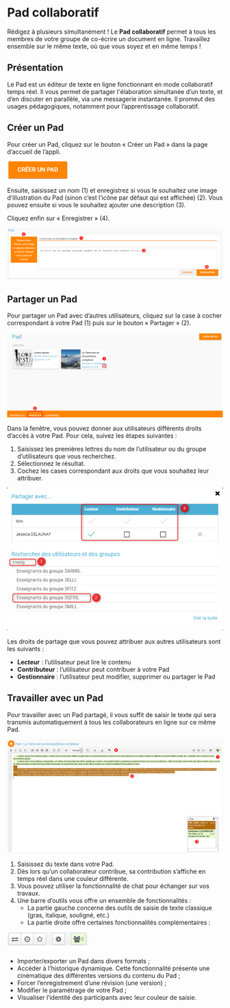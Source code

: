 # Pad collaboratif

Rédigez à plusieurs simultanément ! Le **Pad collaboratif** permet à tous les membres de votre groupe de co-écrire un document en ligne. Travaillez ensemble sur le même texte, où que vous soyez et en même temps !

## Présentation

Le Pad est un éditeur de texte en ligne fonctionnant en mode collaboratif temps réel. Il vous permet de partager l'élaboration simultanée d’un texte, et d’en discuter en parallèle, via une messagerie instantanée. Il promeut des usages pédagogiques, notamment pour l’apprentissage collaboratif.

## Créer un Pad

Pour créer un Pad, cliquez sur le bouton « Créer un Pad » dans la page d’accueil de l’appli.

![](.gitbook/assets/nouveaupad1-2-1%20%282%29.png)

Ensuite, saisissez un nom \(1\) et enregistrez si vous le souhaitez une image d’illustration du Pad \(sinon c’est l’icône par défaut qui est affichée\) \(2\). Vous pouvez ensuite si vous le souhaitez ajouter une description \(3\).

Cliquez enfin sur « Enregistrer » \(4\).

![](.gitbook/assets/nouveaupad2-2-1%20%282%29.png)

## Partager un Pad

Pour partager un Pad avec d’autres utilisateurs, cliquez sur la case à cocher correspondant à votre Pad \(1\) puis sur le bouton « Partager » \(2\).

![](.gitbook/assets/partagepad-2-1%20%281%29%20%281%29.png)

Dans la fenêtre, vous pouvez donner aux utilisateurs différents droits d’accès à votre Pad. Pour cela, suivez les étapes suivantes :

1. Saisissez les premières lettres du nom de l’utilisateur ou du groupe d’utilisateurs que vous recherchez.
2. Sélectionnez le résultat.
3. Cochez les cases correspondant aux droits que vous souhaitez leur attribuer.

![](.gitbook/assets/partage-pad-3-1%20%282%29.png)

Les droits de partage que vous pouvez attribuer aux autres utilisateurs sont les suivants :

* **Lecteur** : l’utilisateur peut lire le contenu
* **Contributeur** : l’utilisateur peut contribuer à votre Pad
* **Gestionnaire** : l’utilisateur peut modifier, supprimer ou partager le Pad

## Travailler avec un Pad

Pour travailler avec un Pad partagé, il vous suffit de saisir le texte qui sera transmis automatiquement à tous les collaborateurs en ligne sur ce même Pad.

![](.gitbook/assets/travaillerpad-2-1%20%281%29%20%281%29.png)

1. Saisissez du texte dans votre Pad.
2. Dès lors qu’un collaborateur contribue, sa contribution s’affiche en temps réel dans une couleur différente.
3. Vous pouvez utiliser la fonctionnalité de chat pour échanger sur vos travaux.
4. Une barre d’outils vous offre un ensemble de fonctionnalités :
   * La partie gauche concerne des outils de saisie de texte classique \(gras, italique, souligné, etc.\)
   * La partie droite offre certaines fonctionnalités complémentaires :

![](.gitbook/assets/barre-outil-3%20%282%29.png)

* Importer/exporter un Pad dans divers formats ;
* Accéder à l’historique dynamique. Cette fonctionnalité présente une cinématique des différentes versions du contenu du Pad ;
* Forcer l’enregistrement d’une révision \(une version\) ;
* Modifier le paramétrage de votre Pad ;
* Visualiser l’identité des participants avec leur couleur de saisie.

